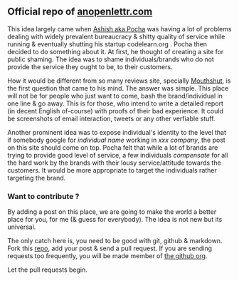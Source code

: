
## Official repo of [anopenlettr.com](http://anopenlettr.com)

This idea largely came when [Ashish aka Pocha](http://twitter.com/pocha) was having a lot of problems dealing with widely prevalent bureaucracy & shitty quality of service while running & eventually shutting his startup codelearn.org . Pocha then decided to do something about it. At first, he thought of creating a site for public shaming. The idea was to shame individuals/brands who do not provide the service they ought to be, to their customers. 

How it would be different from so many reviews site, specially [Mouthshut](mouthshut.com), is the first question that came to his mind. The answer was simple. This place will not be for people who just want to come, bash the brand/individual in one line & go away. This is for those, who intend to write a detailed report (in decent English of-course) with proofs of their bad experience. It could be screenshots of email interaction, tweets or any other verfiable stuff. 

Another prominent idea was to expose individual's identity to the level that if somebody google for *individual name* working in *xxx company*, the post on this site should come on top. Pocha felt that while a lot of brands are trying to provide good level of service, a few individuals *compensate* for all the hard work by the brands  with their lousy service/attitude towards the customers. It would be more appropriate to target the individuals rather targeting the brand. 

### Want to contribute ?

By adding a post on this place, we are going to make the world a better place for you, for me (& guess for everybody). The idea is not new but its universal. 

The only catch here is, you need to be good with git, github & markdown. Fork this [repo](http://github.com/shaming-them/shaming-them.github.io), add your post & send a pull request. If you are sending requests too frequently, you will be made member of [the github org](http://github.com/shaming-them).

Let the pull requests begin.


<!--
This Jekyll theme was crafted with <3 by [John Otander](http://johnotander.com)
([@4lpine](https://twitter.com/4lpine)).

Checkout the [Github repository](https://github.com/johnotander/pixyll) to download it,
request a feature, report a bug, or contribute. It's free, and open source
([MIT](http://opensource.org/licenses/MIT)).

Thanks to the following:

* [BASSCSS](http://basscss.com)
* [Jekyll](http://jekyllrb.com)
* [Refills](http://refills.bourbon.io/)
* [Solarized](http://ethanschoonover.com/solarized)
-->

